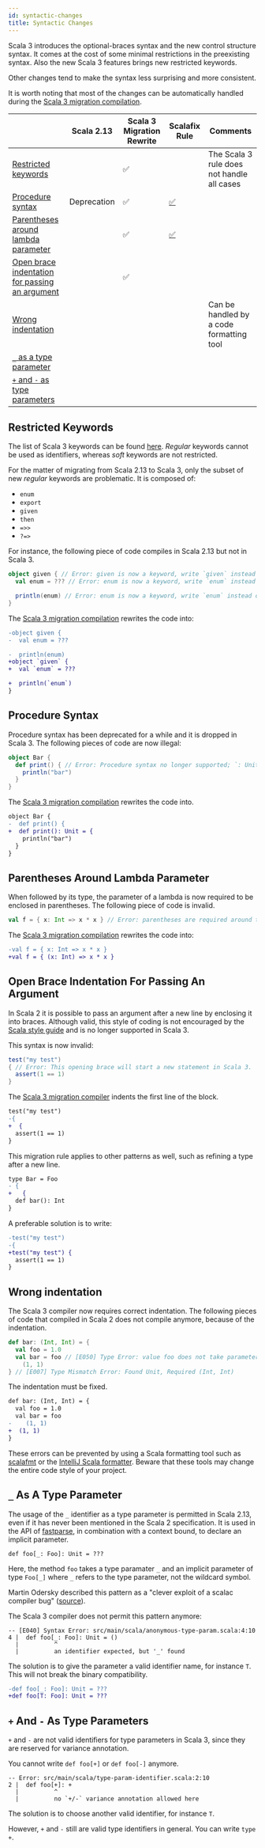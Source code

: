 ```yaml
---
id: syntactic-changes
title: Syntactic Changes
---
```


Scala 3 introduces the optional-braces syntax and the new control structure syntax.
It comes at the cost of some minimal restrictions in the preexisting syntax.
Also the new Scala 3 features brings new restricted keywords.

Other changes tend to make the syntax less surprising and more consistent.

It is worth noting that most of the changes can be automatically handled during the [Scala 3 migration compilation](../tooling/scala-3-migration-mode.md).

||Scala 2.13|Scala 3 Migration Rewrite|Scalafix Rule|Comments|
|--- |--- |--- |--- |--- |
|[Restricted keywords](#restricted-keywords)||✅||The Scala 3 rule does not handle all cases|
|[Procedure syntax](#procedure-syntax)|Deprecation|✅|[✅](https://scalacenter.github.io/scalafix/docs/rules/ProcedureSyntax.html)||
|[Parentheses around lambda parameter](#parentheses-around-lambda-parameter)||✅|[✅](https://github.com/ohze/scala-rewrites/tree/dotty/#fixscala213parensaroundlambda)||
|[Open brace indentation for passing an argument](#open-brace-indentation-for-passing-an-argument)||✅|||
|[Wrong indentation](#wrong-indentation)||||Can be handled by a code formatting tool|
|[`_` as a type parameter](#--as-a-type-parameter)|||||
|[`+` and `-` as type parameters](#-and---as-type-parameters)|||||

## Restricted Keywords

The list of Scala 3 keywords can be found [here](https://dotty.epfl.ch/docs/internals/syntax.html#keywords).
_Regular_ keywords cannot be used as identifiers, whereas _soft_ keywords are not restricted.

For the matter of migrating from Scala 2.13 to Scala 3, only the subset of new _regular_ keywords are problematic.
It is composed of:
- `enum`
- `export`
- `given`
- `then`
- `=>>`
- `?=>`

For instance, the following piece of code compiles in Scala 2.13 but not in Scala 3.

```scala
object given { // Error: given is now a keyword, write `given` instead of given to keep it as an identifier
  val enum = ??? // Error: enum is now a keyword, write `enum` instead of given to keep it as an identifier

  println(enum) // Error: enum is now a keyword, write `enum` instead of given to keep it as an identifier
}
```

The [Scala 3 migration compilation](../tooling/scala-3-migration-mode.md) rewrites the code into:

```diff
-object given {
-  val enum = ???

-  println(enum)
+object `given` {
+  val `enum` = ???

+  println(`enum`)
}
```

## Procedure Syntax

Procedure syntax has been deprecated for a while and it is dropped in Scala 3.
The following pieces of code are now illegal:

```scala
object Bar {
  def print() { // Error: Procedure syntax no longer supported; `: Unit =` should be inserted here
    println("bar")
  }
}
```

The [Scala 3 migration compilation](../tooling/scala-3-migration-mode.md) rewrites the code into.

```diff
object Bar {
-  def print() {
+  def print(): Unit = {
    println("bar")
  }
}
```

## Parentheses Around Lambda Parameter

When followed by its type, the parameter of a lambda is now required to be enclosed in parentheses.
The following piece of code is invalid.

```scala
val f = { x: Int => x * x } // Error: parentheses are required around the parameter of a lambda
```

The [Scala 3 migration compilation](../tooling/scala-3-migration-mode.md) rewrites the code into:

```diff
-val f = { x: Int => x * x }
+val f = { (x: Int) => x * x }
```

## Open Brace Indentation For Passing An Argument

In Scala 2 it is possible to pass an argument after a new line by enclosing it into braces.
Although valid, this style of coding is not encouraged by the [Scala style guide](https://docs.scala-lang.org/style) and is no longer supported in Scala 3.

This syntax is now invalid:
```scala
test("my test")
{ // Error: This opening brace will start a new statement in Scala 3.
  assert(1 == 1)
}
```

The [Scala 3 migration compiler](../tooling/scala-3-migration-mode.md) indents the first line of the block.

```diff
test("my test")
-{
+  {
  assert(1 == 1)
}
```

This migration rule applies to other patterns as well, such as refining a type after a new line.

```diff
type Bar = Foo
- {
+   {
  def bar(): Int
}
```

A preferable solution is to write:

``` diff
-test("my test")
-{
+test("my test") {
  assert(1 == 1)
}
```

## Wrong indentation

The Scala 3 compiler now requires correct indentation.
The following pieces of code that compiled in Scala 2 does not compile anymore, because of the indentation.

```scala
def bar: (Int, Int) = {
  val foo = 1.0
  val bar = foo // [E050] Type Error: value foo does not take parameters
    (1, 1)
} // [E007] Type Mismatch Error: Found Unit, Required (Int, Int)
```

The indentation must be fixed.

```diff
def bar: (Int, Int) = {
  val foo = 1.0
  val bar = foo
-    (1, 1)
+  (1, 1)
}
```

These errors can be prevented by using a Scala formatting tool such as [scalafmt](https://scalameta.org/scalafmt/) or the [IntelliJ Scala formatter](https://www.jetbrains.com/help/idea/reformat-and-rearrange-code.html).
Beware that these tools may change the entire code style of your project.

## `_` As A Type Parameter

The usage of the `_` identifier as a type parameter is permitted in Scala 2.13, even if it has never been mentioned in the Scala 2 specification.
It is used in the API of [fastparse](https://index.scala-lang.org/lihaoyi/fastparse), in combination with a context bound, to declare an implicit parameter.

```sala
def foo[_: Foo]: Unit = ???
```

Here, the method `foo` takes a type paramater `_` and an implicit parameter of type `Foo[_]` where `_` refers to the type parameter, not the wildcard symbol.

Martin Odersky described this pattern as a "clever exploit of a scalac compiler bug" ([source](https://www.reddit.com/r/scala/comments/fczcvo/mysterious_context_bounds_in_fastparse_2/fjecokn/)).

The Scala 3 compiler does not permit this pattern anymore: 

```text
-- [E040] Syntax Error: src/main/scala/anonymous-type-param.scala:4:10
4 |  def foo[_: Foo]: Unit = ()
  |          ^
  |          an identifier expected, but '_' found
```

The solution is to give the parameter a valid identifier name, for instance `T`.
This will not break the binary compatibility.

```diff
-def foo[_: Foo]: Unit = ???
+def foo[T: Foo]: Unit = ???
```

## `+` And `-` As Type Parameters

`+` and `-` are not valid identifiers for type parameters in Scala 3, since they are reserved for variance annotation.

You cannot write `def foo[+]` or `def foo[-]` anymore.

```
-- Error: src/main/scala/type-param-identifier.scala:2:10 
2 |  def foo[+]: +
  |          ^
  |          no `+/-` variance annotation allowed here
```

The solution is to choose another valid identifier, for instance `T`.

However, `+` and `-` still are valid type identifiers in general.
You can write `type +`.
